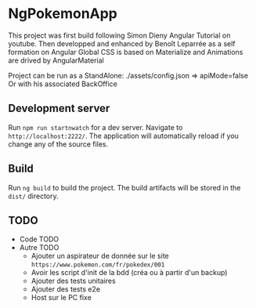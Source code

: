 # NgPokemonApp

This project was first build following Simon Dieny Angular Tutorial on youtube.
Then developped and enhanced by Benoît Leparrée as a self formation on Angular
Global CSS is based on Materialize and Animations are drived by AngularMaterial

Project can be run as a StandAlone: ./assets/config.json => apiMode=false
Or with his associated BackOffice

## Development server

Run `npm run startnwatch` for a dev server. Navigate to `http://localhost:2222/`. The application will automatically reload if you change any of the source files.

## Build

Run `ng build` to build the project. The build artifacts will be stored in the `dist/` directory.

## TODO

* Code TODO
* Autre TODO
  * Ajouter un aspirateur de donnée sur le site `https://www.pokemon.com/fr/pokedex/001`
  * Avoir les script d'init de la bdd (créa ou à partir d'un backup)
  * Ajouter des tests unitaires
  * Ajouter des tests e2e
  * Host sur le PC fixe

